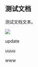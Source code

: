 ## 测试文档

测试文档文本。

![](https://mypage.yuxing138.top/picture/a7a88e147a34545b7aaedc2f935536de/2024-11-25-02-22-58-image.png)

update

uuuu

www